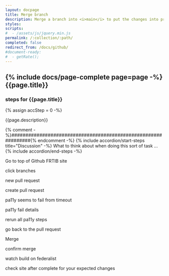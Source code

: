 ```yaml
---
layout: docpage
title: Merge branch
description: Merge a branch into <i>main</i> to put the changes into production
styles:
scripts:
#  - /assets/js/jquery.min.js
permalink: /:collection/:path/
completed: false
redirect_from: /docs/github/
#document-ready:
#  - getRate();
---
```


## {% include docs/page-complete page=page -%}{{page.title}}

<h3 class="usa-sr-only">steps for {{page.title}}</h3>
{% assign accStep = 0 -%}

{{page.description}}

{% comment -%}###############################################################{% endcomment -%}
{% include accordion/start-steps title="Discussion" -%}
What to think about when doing this sort of task ...
{% include accordion/end-steps -%}

Go to top of Github FRTIB site

click branches

new pull request

create pull request

pa11y seems to fail from timeout

pa11y fail details

rerun all pa11y steps

go back to the pull request

Merge

confirm merge

watch build on federalist

check site after complete for your expected changes
